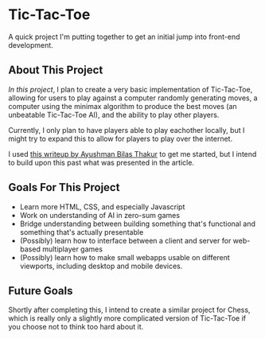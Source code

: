 # Tic-Tac-Toe

A quick project I'm putting together to get an initial jump into front-end development.

## About This Project

*In this project*, I plan to create a very basic implementation of Tic-Tac-Toe, allowing for users to play against a computer randomly generating moves, a computer using the minimax algorithm to produce the best moves (an unbeatable Tic-Tac-Toe AI), and the ability to play other players.

Currently, I only plan to have players able to play eachother locally, but I might try to expand this to allow for players to play over the internet.

I used [this writeup by Ayushman Bilas Thakur](https://dev.to/ayushmanbthakur/how-to-make-tic-tac-toe-in-browser-with-html-css-and-js-28ed) to get me started, but I intend to build upon this past what was presented in the article.

## Goals For This Project

* Learn more HTML, CSS, and especially Javascript
* Work on understanding of AI in zero-sum games
* Bridge understanding between building something that's functional and something that's actually presentable
* (Possibly) learn how to interface between a client and server for web-based multiplayer games
* (Possibly) learn how to make small webapps usable on different viewports, including desktop and mobile devices.

## Future Goals

Shortly after completing this, I intend to create a similar project for Chess, which is really only a slightly more complicated version of Tic-Tac-Toe if you choose not to think too hard about it.